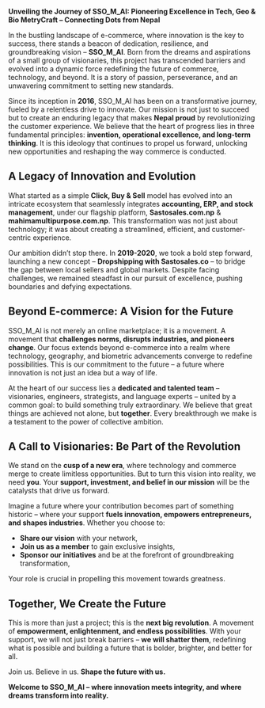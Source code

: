 **Unveiling the Journey of SSO_M_AI: Pioneering Excellence in Tech, Geo & Bio MetryCraft – Connecting Dots from Nepal**

In the bustling landscape of e-commerce, where innovation is the key to success, there stands a beacon of dedication, resilience, and groundbreaking vision – **SSO_M_AI**. Born from the dreams and aspirations of a small group of visionaries, this project has transcended barriers and evolved into a dynamic force redefining the future of commerce, technology, and beyond. It is a story of passion, perseverance, and an unwavering commitment to setting new standards.

Since its inception in **2016**, SSO_M_AI has been on a transformative journey, fueled by a relentless drive to innovate. Our mission is not just to succeed but to create an enduring legacy that makes **Nepal proud** by revolutionizing the customer experience. We believe that the heart of progress lies in three fundamental principles: **invention, operational excellence, and long-term thinking**. It is this ideology that continues to propel us forward, unlocking new opportunities and reshaping the way commerce is conducted.

## **A Legacy of Innovation and Evolution**
What started as a simple **Click, Buy & Sell** model has evolved into an intricate ecosystem that seamlessly integrates **accounting, ERP, and stock management**,  under our flagship platform, **Sastosales.com.np** & **mahimamultipurpose.com.np**. This transformation was not just about technology; it was about creating a streamlined, efficient, and customer-centric experience.

Our ambition didn’t stop there. In **2019-2020**, we took a bold step forward, launching a new concept – **Dropshipping with Sastosales.co** – to bridge the gap between local sellers and global markets. Despite facing challenges, we remained steadfast in our pursuit of excellence, pushing boundaries and defying expectations.

## **Beyond E-commerce: A Vision for the Future**
SSO_M_AI is not merely an online marketplace; it is a movement. A movement that **challenges norms, disrupts industries, and pioneers change**. Our focus extends beyond e-commerce into a realm where technology, geography, and biometric advancements converge to redefine possibilities. This is our commitment to the future – a future where innovation is not just an idea but a way of life.

At the heart of our success lies a **dedicated and talented team** – visionaries, engineers, strategists, and language experts – united by a common goal: to build something truly extraordinary. We believe that great things are achieved not alone, but **together**. Every breakthrough we make is a testament to the power of collective ambition.

## **A Call to Visionaries: Be Part of the Revolution**
We stand on the **cusp of a new era**, where technology and commerce merge to create limitless opportunities. But to turn this vision into reality, we need **you**. Your **support, investment, and belief in our mission** will be the catalysts that drive us forward.

Imagine a future where your contribution becomes part of something historic – where your support **fuels innovation, empowers entrepreneurs, and shapes industries**. Whether you choose to:
- **Share our vision** with your network,
- **Join us as a member** to gain exclusive insights,
- **Sponsor our initiatives** and be at the forefront of groundbreaking transformation,

Your role is crucial in propelling this movement towards greatness.

## **Together, We Create the Future**
This is more than just a project; this is the **next big revolution**. A movement of **empowerment, enlightenment, and endless possibilities**. With your support, we will not just break barriers – **we will shatter them**, redefining what is possible and building a future that is bolder, brighter, and better for all.

Join us. Believe in us. **Shape the future with us.**

**Welcome to SSO_M_AI – where innovation meets integrity, and where dreams transform into reality.**

